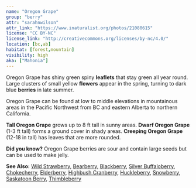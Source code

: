 ```yaml
---
name: "Oregon Grape"
group: "berry"
attr: "sarahnwilson"
attr_link: "https://www.inaturalist.org/photos/21080615"
license: "CC BY-NC"
license_link: "http://creativecommons.org/licenses/by-nc/4.0/"
location: [bc,ab]
habitat: [forest,mountain]
visibility: high
aka: ["Mahonia"]
---
```

Oregon Grape has shiny green spiny **leaflets** that stay green all year round. Large clusters of small yellow **flowers** appear in the spring, turning to dark blue **berries** in late summer.

Oregon Grape can be found at low to middle elevations in mountainous areas in the Pacific Northwest from BC and eastern Alberta to northern California.

**Tall Oregon Grape** grows up to 8 ft tall in sunny areas. **Dwarf Oregon Grape** (1-3 ft tall) forms a ground cover in shady areas. **Creeping Oregon Grape** (12-18 in tall) has leaves that are more rounded.

**Did you know?** Oregon Grape berries are sour and contain large seeds but can be used to make jelly.

<!-- generated, do not edit -->
**See Also:**
[Wild Strawberry](/plants/wildstraw),
[Bearberry](/trees/bear),
[Blackberry](/trees/black),
[Silver Buffaloberry](/trees/buffalo),
[Chokecherry](/trees/choke),
[Elderberry](/trees/elder),
[Highbush Cranberry](/trees/hicran),
[Huckleberry](/trees/huck),
[Snowberry](/trees/snow),
[Saskatoon Berry](/trees/stoon),
[Thimbleberry](/trees/thimble)
